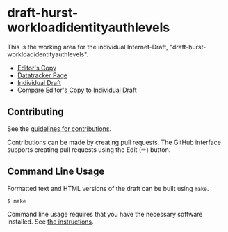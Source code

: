 # draft-hurst-workloadidentityauthlevels

This is the working area for the individual Internet-Draft, "draft-hurst-workloadidentityauthlevels".

* [Editor's Copy](https://PieterKas.github.io/WorkloadIdentityAuthenticationLevels/#go.draft-hurst-workloadidentityauthlevels.html)
* [Datatracker Page](https://datatracker.ietf.org/doc/draft-hurst-workloadidentityauthlevels)
* [Individual Draft](https://datatracker.ietf.org/doc/html/draft-hurst-workloadidentityauthlevels)
* [Compare Editor's Copy to Individual Draft](https://PieterKas.github.io/WorkloadIdentityAuthenticationLevels/#go.draft-hurst-workloadidentityauthlevels.diff)


## Contributing

See the
[guidelines for contributions](https://github.com/PieterKas/WorkloadIdentityAuthenticationLevels/blob//CONTRIBUTING.md).

Contributions can be made by creating pull requests.
The GitHub interface supports creating pull requests using the Edit (✏) button.


## Command Line Usage

Formatted text and HTML versions of the draft can be built using `make`.

```sh
$ make
```

Command line usage requires that you have the necessary software installed.  See
[the instructions](https://github.com/martinthomson/i-d-template/blob/main/doc/SETUP.md).

